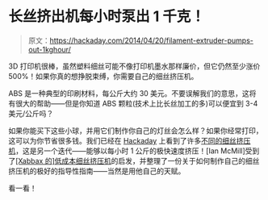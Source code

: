 # 长丝挤出机每小时泵出 1 千克！

> 原文：<https://hackaday.com/2014/04/20/filament-extruder-pumps-out-1kghour/>

3D 打印机很棒，虽然塑料细丝可能不像打印机墨水那样廉价，但它仍然至少涨价 500%！如果你真的想挣脱束缚，你需要自己的细丝挤压机。

ABS 是一种典型的印刷材料，每公斤大约 30 美元。不要误解我们的意思，这将有很大的帮助——但是你知道 ABS 颗粒(技术上比长丝加工的多)可以便宜到 3-4 美元/公斤吗？

如果你能买下这些小球，并用它们制作你自己的灯丝会怎么样？如果你经常打印，这可以为你节省很多钱。我们已经在 [Hackaday](http://hackaday.com/2013/11/01/low-cost-filament-extruder/) 上看到了许多[不同的细丝挤压机](http://hackaday.com/2013/11/22/diy-filament-the-filabot-wee/)，这是另一个迭代——能够以每小时 1 公斤的极快速度挤压！[Ian McMill]受到了[[Xabbax 的]低成本细丝挤压机](http://forums.reprap.org/read.php?70,205005,page=1)的启发，并整理了一份关于如何制作自己的细丝挤压机的极好的指导性指南——当然是用他自己的天赋。

看一看！